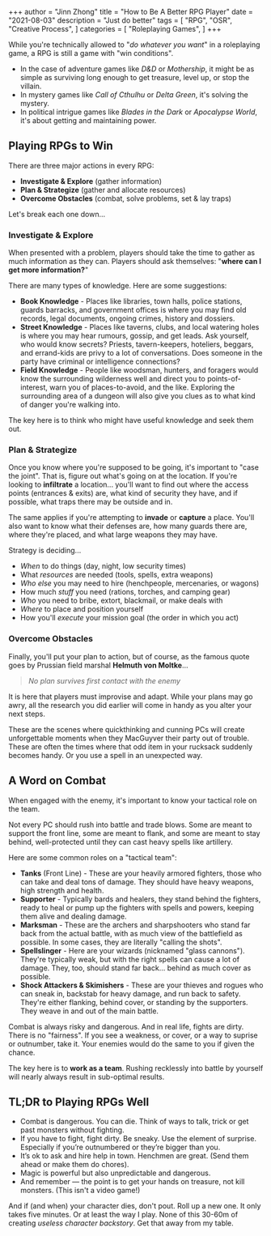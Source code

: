 +++ 
author = "Jinn Zhong" 
title = "How to Be A Better RPG Player" 
date = "2021-08-03" 
description = "Just do better"
tags = [
    "RPG",
    "OSR",
    "Creative Process",
]
categories = [
    "Roleplaying Games",
]
+++

While you're technically allowed to "_do whatever you want_" in a roleplaying game, a RPG is still a game with "win conditions".

* In the case of adventure games like _D&D_ or _Mothership_, it might be as simple as surviving long enough to get treasure, level up, or stop the villain.
* In mystery games like _Call of Cthulhu_ or _Delta Green_, it's solving the mystery.
* In political intrigue games like _Blades in the Dark_ or _Apocalypse World_, it's about getting and maintaining power.

## Playing RPGs to Win
There are three major actions in every RPG:

* **Investigate & Explore** (gather information)
* **Plan & Strategize** (gather and allocate resources)
* **Overcome Obstacles** (combat, solve problems, set & lay traps)

Let's break each one down...

### Investigate & Explore

When presented with a problem, players should take the time to gather as much information as they can. Players should ask themselves: "**where can I get more information?**"

There are many types of knowledge. Here are some suggestions:
* **Book Knowledge** - Places like libraries, town halls, police stations, guards barracks, and government offices is where you may find old records, legal documents, ongoing crimes, history and dossiers.
* **Street Knowledge** - Places like taverns, clubs, and local watering holes is where you may hear rumours, gossip, and get leads. Ask yourself, who would know secrets? Priests, tavern-keepers, hoteliers, beggars, and errand-kids are privy to a lot of conversations. Does someone in the party have criminal or intelligence connections?
* **Field Knowledge** - People like woodsman, hunters, and foragers would know the surrounding wilderness well and direct you to points-of-interest, warn you of places-to-avoid, and the like. Exploring the surrounding area of a dungeon will also give you clues as to what kind of danger you're walking into.

The key here is to think who might have useful knowledge and seek them out.

### Plan & Strategize
Once you know where you're supposed to be going, it's important to "case the joint". That is, figure out what's going on at the location.
If you're looking to **infiltrate** a location... you'll want to find out where the access points (entrances & exits) are, what kind of security they have, and if possible, what traps there may be outside and in.

The same applies if you're attempting to **invade** or **capture** a place. You'll also want to know what their defenses are, how many guards there are, where they're placed, and what large weapons they may have.

Strategy is deciding...
* _When_ to do things (day, night, low security times)
* What _resources_ are needed (tools, spells, extra weapons)
* _Who else_ you may need to hire (henchpeople, mercenaries, or wagons)
* How much _stuff_ you need (rations, torches, and camping gear)
* _Who_ you need to bribe, extort, blackmail, or make deals with
* _Where_ to place and position yourself
* How you'll _execute_ your mission goal (the order in which you act)

### Overcome Obstacles
Finally, you'll put your plan to action, but of course, as the famous quote goes by Prussian field marshal **Helmuth von Moltke**...

> _No plan survives first contact with the enemy_

It is here that players must improvise and adapt. While your plans may go awry, all the research you did earlier will come in handy as you alter your next steps.

These are the scenes where quickthinking and cunning PCs will create unforgettable moments when they MacGuyver their party out of trouble. These are often the times where that odd item in your rucksack suddenly becomes handy. Or you use a spell in an unexpected way.

## A Word on Combat

When engaged with the enemy, it's important to know your tactical role on the team.

Not every PC should rush into battle and trade blows. Some are meant to support the front line, some are meant to flank, and some are meant to stay behind, well-protected until they can cast heavy spells like artillery.

Here are some common roles on a "tactical team":

* **Tanks** (Front Line) - These are your heavily armored fighters, those who can take and deal tons of damage. They should have heavy weapons, high strength and health.
* **Supporter** - Typically bards and healers, they stand behind the fighters, ready to heal or pump up the fighters with spells and powers, keeping them alive and dealing damage.
* **Marksman** - These are the archers and sharpshooters who stand far back from the actual battle, with as much view of the battlefield as possible. In some cases, they are literally "calling the shots".
* **Spellslinger** - Here are your wizards (nicknamed "glass cannons"). They're typically weak, but with the right spells can cause a lot of damage. They, too, should stand far back... behind as much cover as possible.
* **Shock Attackers & Skimishers** - These are your thieves and rogues who can sneak in, backstab for heavy damage, and run back to safety. They're either flanking, behind cover, or standing by the supporters. They weave in and out of the main battle.

Combat is always risky and dangerous. And in real life, fights are dirty. There is no "fairness". If you see a weakness, or cover, or a way to suprise or outnumber, take it. Your enemies would do the same to you if given the chance.

The key here is to **work as a team**. Rushing recklessly into battle by yourself will nearly always result in sub-optimal results.

## TL;DR to Playing RPGs Well
* Combat is dangerous. You can die. Think of ways to talk, trick or get past monsters without fighting.
* If you have to fight, fight dirty. Be sneaky. Use the element of surprise. Especially if you’re outnumbered or they’re bigger than you.
* It’s ok to ask and hire help in town. Henchmen are great. (Send them ahead or make them do chores).
* Magic is powerful but also unpredictable and dangerous.
* And remember — the point is to get your hands on treasure, not kill monsters. (This isn't a video game!)

And if (and when) your character dies, don't pout. Roll up a new one. It only takes five minutes. Or at least the way I play. None of this 30-60m of creating _useless character backstory_. Get that away from my table.
